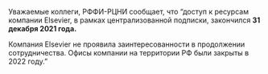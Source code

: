 Уважаемые коллеги,
РФФИ-РЦНИ сообщает, что “доступ к ресурсам компании Elsevier, в рамках централизованной подписки, закончился **31 декабря 2021 года.**

Компания Elsevier не проявила заинтересованности в продолжении сотрудничества. Офисы компании на территории РФ были закрыты в 2022 году.”
